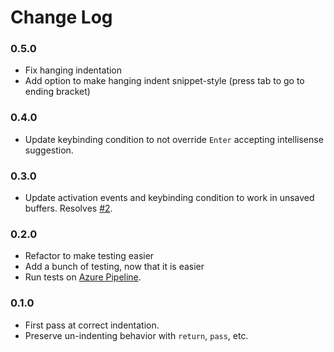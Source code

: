 # Change Log

### 0.5.0

* Fix hanging indentation
* Add option to make hanging indent snippet-style (press tab to go to ending bracket)

### 0.4.0

* Update keybinding condition to not override `Enter` accepting intellisense suggestion.

### 0.3.0

* Update activation events and keybinding condition to work in unsaved buffers. Resolves [#2](https://github.com/kbrose/vsc-python-indent/issues/2).

### 0.2.0

* Refactor to make testing easier
* Add a bunch of testing, now that it is easier
* Run tests on [Azure Pipeline](https://dev.azure.com/kevinbrose/vsc-python-indent/_build/results).

### 0.1.0

* First pass at correct indentation.
* Preserve un-indenting behavior with `return`, `pass`, etc.

